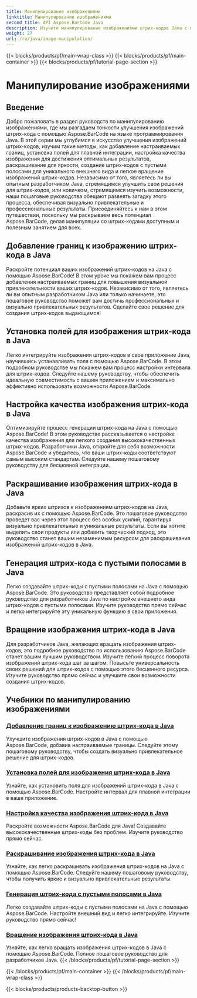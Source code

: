 ```yaml
---
title: Манипулирование изображениями
linktitle: Манипулирование изображениями
second_title: API Aspose.BarCode Java
description: Изучите манипулирование изображениями штрих-кодов Java с помощью учебных пособий Aspose.BarCode. Улучшайте, настраивайте и создавайте визуально привлекательные штрих-коды без особых усилий.
weight: 27
url: /ru/java/image-manipulation/
---
```


{{< blocks/products/pf/main-wrap-class >}}
{{< blocks/products/pf/main-container >}}
{{< blocks/products/pf/tutorial-page-section >}}

# Манипулирование изображениями

## Введение
Добро пожаловать в раздел руководств по манипулированию изображениями, где мы разгадаем тонкости улучшения изображений штрих-кода с помощью Aspose.BarCode на языке программирования Java. В этой серии мы углубимся в искусство улучшения изображений штрих-кодов, изучим такие методы, как добавление настраиваемых границ, установка полей для плавной интеграции, настройка качества изображения для достижения оптимальных результатов, раскрашивание для яркости, создание штрих-кодов с пустыми полосами для уникального внешнего вида и легкое вращение изображений штрих-кодов. Независимо от того, являетесь ли вы опытным разработчиком Java, стремящимся улучшить свои решения для штрих-кодов, или новичком, стремящимся изучить возможности, наши пошаговые руководства обещают развеять загадку этого процесса, обеспечивая визуально привлекательные и профессиональные результаты. Присоединяйтесь к нам в этом путешествии, поскольку мы раскрываем весь потенциал Aspose.BarCode, делая манипуляции со штрих-кодами доступным и полезным занятием для всех.


## Добавление границ к изображению штрих-кода в Java

Раскройте потенциал ваших изображений штрих-кодов на Java с помощью Aspose.BarCode! В этом уроке мы покажем вам процесс добавления настраиваемых границ для повышения визуальной привлекательности ваших штрих-кодов. Независимо от того, являетесь ли вы опытным разработчиком Java или только начинаете, это пошаговое руководство поможет вам достичь профессиональных и визуально привлекательных результатов. Сделайте свое решение для создания штрих-кодов выдающимся!

## Установка полей для изображения штрих-кода в Java

Легко интегрируйте изображения штрих-кодов в свое приложение Java, научившись устанавливать поля с помощью Aspose.BarCode. В этом подробном руководстве мы покажем вам процесс настройки интервала для штрих-кодов. Следуйте нашему руководству, чтобы обеспечить идеальную совместимость с вашим приложением и максимально эффективно использовать возможности Aspose.BarCode.

## Настройка качества изображения штрих-кода в Java

Оптимизируйте процесс генерации штрих-кода на Java с помощью Aspose.BarCode! В этом руководстве рассказывается о настройке качества изображения для легкого создания высококачественных штрих-кодов. Разработчики Java, откройте для себя возможности Aspose.BarCode и убедитесь, что ваши штрих-коды соответствуют самым высоким стандартам. Следуйте нашему пошаговому руководству для бесшовной интеграции.

## Раскрашивание изображения штрих-кода в Java

Добавьте ярких штрихов к изображениям штрих-кодов на Java, раскрасив их с помощью Aspose.BarCode. Это пошаговое руководство проведет вас через этот процесс без особых усилий, гарантируя визуально привлекательные и уникальные результаты. Если вы хотите выделить свои продукты или добавить творческий подход, это руководство станет вашим незаменимым ресурсом для раскрашивания изображений штрих-кодов в Java.

## Генерация штрих-кода с пустыми полосами в Java

Легко создавайте штрих-коды с пустыми полосами на Java с помощью Aspose.BarCode. Это руководство представляет собой подробное руководство для разработчиков Java по настройке внешнего вида штрих-кодов с пустыми полосами. Изучите руководство прямо сейчас и легко интегрируйте эту уникальную функцию в свои приложения.

## Вращение изображения штрих-кода в Java

Для разработчиков Java, желающих вращать изображения штрих-кодов, это подробное руководство по использованию Aspose.BarCode станет вашим лучшим руководством. Изучите легкий процесс поворота изображений штрих-кода шаг за шагом. Повысьте универсальность своих решений для штрих-кодов с помощью этого бесценного ресурса. Изучите руководство прямо сейчас и улучшите свои возможности создания штрих-кодов.
## Учебники по манипулированию изображениями
### [Добавление границ к изображению штрих-кода в Java](./adding-borders-barcode-image/)
Улучшите изображения штрих-кодов в Java с помощью Aspose.BarCode, добавив настраиваемые границы. Следуйте этому пошаговому руководству, чтобы создать визуально привлекательное решение для штрих-кодов.
### [Установка полей для изображения штрих-кода в Java](./setting-margins-barcode-image/)
Узнайте, как установить поля для изображений штрих-кода в Java с помощью Aspose.BarCode. Настройте интервал для плавной интеграции в ваше приложение.
### [Настройка качества изображения штрих-кода в Java](./adjusting-image-quality-barcode/)
Раскройте возможности Aspose.BarCode для Java! Создавайте высококачественные штрих-коды без проблем. Изучите руководство прямо сейчас.
### [Раскрашивание изображения штрих-кода в Java](./colorizing-barcode-image/)
Узнайте, как легко раскрашивать изображения штрих-кодов на Java с помощью Aspose.BarCode. Следуйте нашему пошаговому руководству, чтобы получить яркие и визуально привлекательные результаты.
### [Генерация штрих-кода с пустыми полосами в Java](./generating-barcode-empty-bars/)
Легко создавайте штрих-коды с пустыми полосами на Java с помощью Aspose.BarCode. Настройте внешний вид и легко интегрируйте. Изучите руководство прямо сейчас!
### [Вращение изображения штрих-кода в Java](./rotating-barcode-image/)
Узнайте, как легко вращать изображения штрих-кодов в Java с помощью Aspose.BarCode. Полное пошаговое руководство для разработчиков Java.
{{< /blocks/products/pf/tutorial-page-section >}}

{{< /blocks/products/pf/main-container >}}
{{< /blocks/products/pf/main-wrap-class >}}

{{< blocks/products/products-backtop-button >}}
